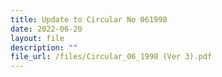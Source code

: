 ```yaml
---
title: Update to Circular No 061998
date: 2022-06-20
layout: file
description: ""
file_url: /files/Circular_06_1998 (Ver 3).pdf
---
```


